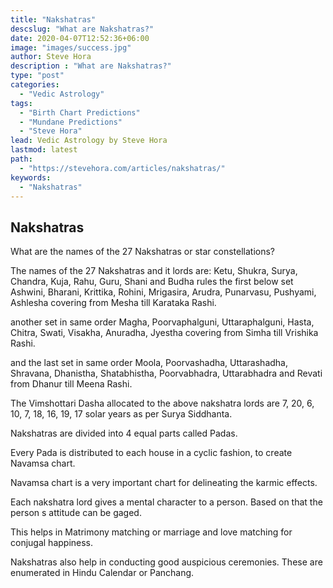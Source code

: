 ```yaml
---
title: "Nakshatras"
descslug: "What are Nakshatras?"
date: 2020-04-07T12:52:36+06:00
image: "images/success.jpg"
author: Steve Hora
description : "What are Nakshatras?"
type: "post"
categories: 
  - "Vedic Astrology"
tags:
  - "Birth Chart Predictions"
  - "Mundane Predictions"
  - "Steve Hora"
lead: Vedic Astrology by Steve Hora
lastmod: latest 
path:
  - "https://stevehora.com/articles/nakshatras/"
keywords:
  - "Nakshatras"
---
```

## Nakshatras

What are the names of the 27 Nakshatras or star constellations?

The names of the 27 Nakshatras and it lords are:
Ketu, Shukra, Surya, Chandra, Kuja, Rahu, Guru, Shani and Budha rules the first below set
Ashwini, Bharani, Krittika, Rohini, Mrigasira, Arudra, Punarvasu, Pushyami, Ashlesha covering from Mesha till Karataka Rashi.

another set in same order
Magha, Poorvaphalguni, Uttaraphalguni, Hasta, Chitra, Swati, Visakha, Anuradha, Jyestha covering from Simha till Vrishika Rashi.

and the last set in same order
Moola, Poorvashadha, Uttarashadha, Shravana, Dhanistha, Shatabhistha, Poorvabhadra, Uttarabhadra and Revati from Dhanur till Meena Rashi.

The Vimshottari Dasha allocated to the above nakshatra lords are
7, 20, 6, 10, 7, 18, 16, 19, 17 solar years as per Surya Siddhanta.

Nakshatras are divided into 4 equal parts called Padas.

Every Pada is distributed to each house in a cyclic fashion, to create Navamsa chart.

Navamsa chart is a very important chart for delineating the karmic effects.

Each nakshatra lord gives a mental character to a person. Based on that the person s attitude can be gaged.

This helps in Matrimony matching or marriage and love matching for conjugal happiness.

Nakshatras also help in conducting good auspicious ceremonies. These are enumerated in Hindu Calendar or Panchang.
